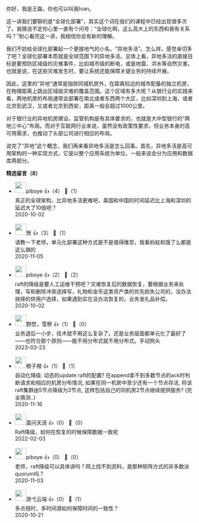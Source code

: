 你好，我是王磊，你也可以叫我Ivan。

这一讲我们要聊的是“全球化部署”，其实这个词在我们的课程中已经出现很多次了。我猜说不定你心里一直有个问号：“全球化啊，这么高大上的东西和我有关系吗？”耐心看完这一讲，我相信你会有新的理解。

我们不妨给全球化部署起一个更接地气的小名，“异地多活”。怎么样，感觉亲切多了吧？全球化部署本质就是全球范围下的异地多活。总体上看，异地多活的直接目标是要预防区域级的灾难事件，比如城市级的断电，或是地震、洪水等自然灾害。也就是说，在这些灾难发生时，要让系统还能保障关键业务的持续开展。

因此，这里的“异地”通常是指除同城机房外，在距离较远的城市配备的独立机房，在物理距离上跳出区域级灾难的覆盖范围。这个区域有多大呢？从银行业的实践来看，两地机房的布局通常会部署在南北或者东西两个大区，比如深圳到上海，或者北京到武汉，又或者北京到西安，距离一般会超过1000公里。

对于银行业的异地机房建设，监管机构是有具体要求的，也就是大中型银行的“两地三中心”布局。而对于互联网行业来说，虽然没有政策性要求，但业务本身的高可用需求，也推动了头部公司进行相应的布局。

说完了“异地”这个概念，我们再来看异地多活是怎么回事。首先，异地多活是高可用架构的一种实现方式，它是以整个应用系统为单位，一般来说会分为应用和数据库两部分。
<div><strong>精选留言（8）</strong></div><ul>
<li><img src="https://static001.geekbang.org/account/avatar/00/10/47/00/3202bdf0.jpg" width="30px"><span>piboye</span> 👍（4） 💬（1）<div>真正的全球架构，比异地多活更难吧，美国和中国的时间延迟比上海和深圳的延迟大了10倍吧？ </div>2020-10-02</li><br/><li><img src="https://static001.geekbang.org/account/avatar/00/0f/fd/af/ca57c38b.jpg" width="30px"><span>贺</span> 👍（3） 💬（1）<div>请教一下老师，单元化部署这种方式是不是值得推崇，我看蚂蚁和饿了么都是这么搞的</div>2020-11-05</li><br/><li><img src="https://static001.geekbang.org/account/avatar/00/10/47/00/3202bdf0.jpg" width="30px"><span>piboye</span> 👍（2） 💬（2）<div>raft的降级是要人工运维干预吧？灾难恢复后的数据恢复，要根据业务来处理，写和删除冲突选择写，礼物和金币这类资产类的优先损失公司的，没办法抉择的供用户选择，如果遇到实在没办法恢复的，业务发礼品补偿。</div>2020-10-02</li><br/><li><img src="https://static001.geekbang.org/account/avatar/00/10/4d/6c/419506e5.jpg" width="30px"><span>野焚，雪祭</span> 👍（1） 💬（0）<div>业务退后一小步，技术就不用这么复杂了。还是业务层面都单元化了最好了——也符合那个原则——能不用分布式就不用分布式。手动狗头</div>2023-03-23</li><br/><li><img src="https://static001.geekbang.org/account/avatar/00/22/52/0b/50bf0f05.jpg" width="30px"><span>橙子橙</span> 👍（1） 💬（1）<div>自动化降级: 动态的update raft的配置? 
在append拿不到多数节点的ack时判断请求和相应的机房分布情况, 如果在同一机房中至少还有一个节点存活, 将该raft集群由5节点降级为3节点, 这样包括自己的同机房2节点继续提供服务? (完全猜测..)</div>2020-11-16</li><br/><li><img src="https://static001.geekbang.org/account/avatar/00/2c/51/3f/9e3f3917.jpg" width="30px"><span>莫问天涯</span> 👍（0） 💬（0）<div>Raft降级，如何在恢复的时候保障数据一致呢</div>2022-02-03</li><br/><li><img src="https://static001.geekbang.org/account/avatar/00/10/47/00/3202bdf0.jpg" width="30px"><span>piboye</span> 👍（0） 💬（0）<div>老师，raft降级可以具体讲吗？网上找不到资料，是那种矩阵方式的非多数派quorum吗？</div>2020-11-03</li><br/><li><img src="https://static001.geekbang.org/account/avatar/00/12/71/3d/da8dc880.jpg" width="30px"><span>游弋云端</span> 👍（0） 💬（1）<div>多点授时，多时间源如何保障时间的一致性？</div>2020-10-21</li><br/>
</ul>